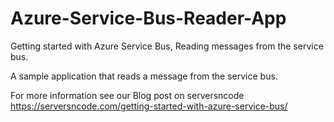 # Azure-Service-Bus-Reader-App
Getting started with Azure Service Bus, Reading messages from the service bus.

A sample application that reads a message from the service bus. 

For more information see our Blog post on serversncode https://serversncode.com/getting-started-with-azure-service-bus/
